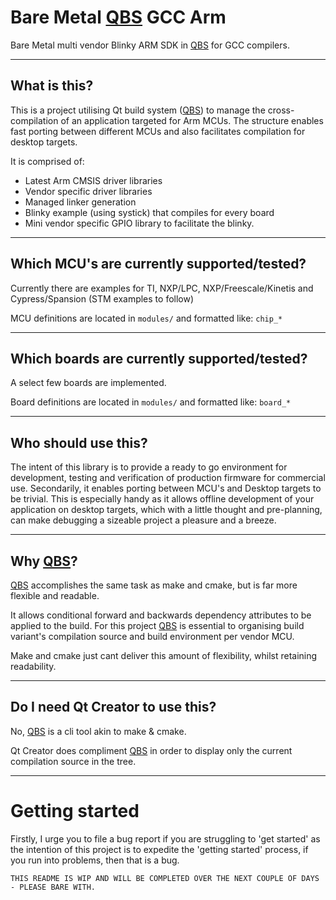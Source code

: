 # Bare Metal [QBS](http://doc.qt.io/qbs) GCC Arm

Bare Metal multi vendor Blinky ARM SDK in [QBS](http://doc.qt.io/qbs) for GCC compilers.


------------------	
## What is this?

This is a project utilising Qt build system ([QBS](http://doc.qt.io/qbs)) to manage the cross-compilation of an application targeted for Arm MCUs.  The structure enables fast porting between different MCUs and also facilitates compilation for desktop targets.

It is comprised of:

 * Latest Arm CMSIS driver libraries
 * Vendor specific driver libraries
 * Managed linker generation 
 * Blinky example (using systick) that compiles for every board
 * Mini vendor specific GPIO library to facilitate the blinky.
 
------------------	
## Which MCU's are currently supported/tested?

Currently there are examples for TI, NXP/LPC, NXP/Freescale/Kinetis and Cypress/Spansion (STM examples to follow)

MCU definitions are located in `modules/` and formatted like: `chip_*`

------------------	
## Which boards are currently supported/tested?

A select few boards are implemented.

Board definitions are located in `modules/` and formatted like: `board_*`
 
------------------	
## Who should use this?

The intent of this library is to provide a ready to go environment for development, testing and verification of production firmware for commercial use.  Secondarily, it enables porting between MCU's and Desktop targets to be trivial.  This is especially handy as it allows offline development of your application on desktop targets, which with a little thought and pre-planning, can make debugging a sizeable project a pleasure and a breeze.

------------------	

## Why [QBS](http://doc.qt.io/qbs)?

[QBS](http://doc.qt.io/qbs) accomplishes the same task as make and cmake, but is far more flexible and readable.

It allows conditional forward and backwards dependency attributes to be applied to the build.  For this project [QBS](http://doc.qt.io/qbs) is essential to organising build variant's compilation source and build environment per vendor MCU.  

Make and cmake just cant deliver this amount of flexibility, whilst retaining readability.

------------------	
## Do I need Qt Creator to use this?

No, [QBS](http://doc.qt.io/qbs) is a cli tool akin to make & cmake.  

Qt Creator does compliment [QBS](http://doc.qt.io/qbs) in order to display only the current compilation source in the tree.

------------------	
# Getting started

Firstly, I urge you to file a bug report if you are struggling to 'get started' as the intention of this project is to expedite the 'getting started' process, if you run into problems, then that is a bug.

`THIS README IS WIP AND WILL BE COMPLETED OVER THE NEXT COUPLE OF DAYS - PLEASE BARE WITH.`
